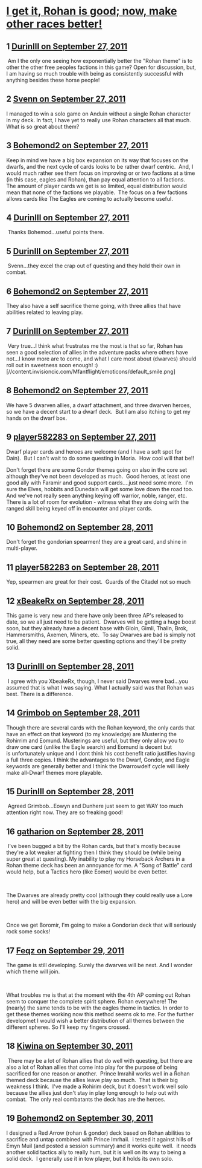 # [I get it, Rohan is good; now, make other races better!](https://community.fantasyflightgames.com/topic/53820-i-get-it-rohan-is-good-now-make-other-races-better/)

## 1 [DurinIII on September 27, 2011](https://community.fantasyflightgames.com/topic/53820-i-get-it-rohan-is-good-now-make-other-races-better/?do=findComment&comment=533834)

 Am I the only one seeing how exponentially better the "Rohan theme" is to other the other free peoples factions in this game? Open for discussion, but, I am having so much trouble with being as consistently successful with anything besides these horse people! 

## 2 [Svenn on September 27, 2011](https://community.fantasyflightgames.com/topic/53820-i-get-it-rohan-is-good-now-make-other-races-better/?do=findComment&comment=533835)

I managed to win a solo game on Anduin without a single Rohan character in my deck. In fact, I have yet to really use Rohan characters all that much. What is so great about them?

## 3 [Bohemond2 on September 27, 2011](https://community.fantasyflightgames.com/topic/53820-i-get-it-rohan-is-good-now-make-other-races-better/?do=findComment&comment=533838)

Keep in mind we have a big box expansion on its way that focuses on the dwarfs, and the next cycle of cards looks to be rather dwarf centric.  And, I would much rather see them focus on improving or or two factions at a time (in this case, eagles and Rohan), than pay equal attention to all factions.  The amount of player cards we get is so limited, equal distribution would mean that none of the factions we playable.  The focus on a few factions allows cards like The Eagles are coming to actually become useful.

## 4 [DurinIII on September 27, 2011](https://community.fantasyflightgames.com/topic/53820-i-get-it-rohan-is-good-now-make-other-races-better/?do=findComment&comment=533841)

 Thanks Bohemod...useful points there. 

## 5 [DurinIII on September 27, 2011](https://community.fantasyflightgames.com/topic/53820-i-get-it-rohan-is-good-now-make-other-races-better/?do=findComment&comment=533842)

 Svenn...they excel the crap out of questing and they hold their own in combat.

## 6 [Bohemond2 on September 27, 2011](https://community.fantasyflightgames.com/topic/53820-i-get-it-rohan-is-good-now-make-other-races-better/?do=findComment&comment=533846)

They also have a self sacrifice theme going, with three allies that have abilities related to leaving play.

## 7 [DurinIII on September 27, 2011](https://community.fantasyflightgames.com/topic/53820-i-get-it-rohan-is-good-now-make-other-races-better/?do=findComment&comment=533853)

 Very true...I think what frustrates me the most is that so far, Rohan has seen a good selection of allies in the adventure packs where others have not...I know more are to come, and what I care most about (dwarves) should roll out in sweetness soon enough! :) [//content.invisioncic.com/Mfantflight/emoticons/default_smile.png]

## 8 [Bohemond2 on September 27, 2011](https://community.fantasyflightgames.com/topic/53820-i-get-it-rohan-is-good-now-make-other-races-better/?do=findComment&comment=533855)

We have 5 dwarven allies, a dwarf attachment, and three dwarven heroes, so we have a decent start to a dwarf deck.  But I am also itching to get my hands on the dwarf box.

## 9 [player582283 on September 27, 2011](https://community.fantasyflightgames.com/topic/53820-i-get-it-rohan-is-good-now-make-other-races-better/?do=findComment&comment=533856)

Dwarf player cards and heroes are welcome (and I have a soft spot for Dain).  But I can't wait to do some questing in Moria.  How cool will that be!!

Don't forget there are some Gondor themes going on also in the core set although they've not been developed as much.  Good heroes, at least one good ally with Faramir and good support cards....just need some more.  I'm sure the Elves, hobbits and Dunedain will get some love down the road too.  And we've not really seen anything keying off warrior, noble, ranger, etc.  There is a lot of room for evolution - witness what they are doing with the ranged skill being keyed off in encounter and player cards.

## 10 [Bohemond2 on September 28, 2011](https://community.fantasyflightgames.com/topic/53820-i-get-it-rohan-is-good-now-make-other-races-better/?do=findComment&comment=533862)

Don't forget the gondorian spearmen! they are a great card, and shine in multi-player.

## 11 [player582283 on September 28, 2011](https://community.fantasyflightgames.com/topic/53820-i-get-it-rohan-is-good-now-make-other-races-better/?do=findComment&comment=533870)

Yep, spearmen are great for their cost.  Guards of the Citadel not so much

## 12 [xBeakeRx on September 28, 2011](https://community.fantasyflightgames.com/topic/53820-i-get-it-rohan-is-good-now-make-other-races-better/?do=findComment&comment=533882)

This game is very new and there have only been three AP's released to date, so we all just need to be patient.  Dwarves will be getting a huge boost soon, but they already have a decent base with Gloin, Gimli, Thalin, Brok, Hammersmiths, Axemen, Miners, etc.  To say Dwarves are bad is simply not true, all they need are some better questing options and they'll be pretty solid. 

## 13 [DurinIII on September 28, 2011](https://community.fantasyflightgames.com/topic/53820-i-get-it-rohan-is-good-now-make-other-races-better/?do=findComment&comment=534063)

 I agree with you XbeakeRx, though, I never said Dwarves were bad...you assumed that is what I was saying. What I actually said was that Rohan was best. There is a difference. 

## 14 [Grimbob on September 28, 2011](https://community.fantasyflightgames.com/topic/53820-i-get-it-rohan-is-good-now-make-other-races-better/?do=findComment&comment=534066)

Though there are several cards with the Rohan keyword, the only cards that have an effect on that keyword (to my knowledge) are Mustering the Rohirrim and Eomund. Musterings are useful, but they only allow you to draw one card (unlike the Eagle search) and Eomund is decent but is unfortunately unique and I dont think his cost:benefit ratio justifies having a full three copies. I think the advantages to the Dwarf, Gondor, and Eagle keywords are generally better and I think the Dwarrowdelf cycle will likely make all-Dwarf themes more playable.

## 15 [DurinIII on September 28, 2011](https://community.fantasyflightgames.com/topic/53820-i-get-it-rohan-is-good-now-make-other-races-better/?do=findComment&comment=534081)

 Agreed Grimbob...Eowyn and Dunhere just seem to get WAY too much attention right now. They are so freaking good!

## 16 [gatharion on September 28, 2011](https://community.fantasyflightgames.com/topic/53820-i-get-it-rohan-is-good-now-make-other-races-better/?do=findComment&comment=534140)

 I've been bugged a bit by the Rohan cards, but that's mostly because they're a lot weaker at fighting then I think they should be (while being super great at questing). My inability to play my Horseback Archers in a Rohan theme deck has been an annoyance for me. A "Song of Battle" card would help, but a Tactics hero (like Eomer) would be even better.

 

The Dwarves are already pretty cool (although they could really use a Lore hero) and will be even better with the big expansion.

 

Once we get Boromir, I'm going to make a Gondorian deck that will seriously rock some socks!

## 17 [Feqz on September 29, 2011](https://community.fantasyflightgames.com/topic/53820-i-get-it-rohan-is-good-now-make-other-races-better/?do=findComment&comment=534569)

The game is still developing. Surely the dwarves will be next. And I wonder which theme will join.

 

What troubles me is that at the moment with the 4th AP coming out Rohan seem to conquer the complete spirit sphere. Rohan everywhere! The (nearly) the same tends to be with the eagles theme in tactics. In order to get these themes working now this method seems ok to me. For the further developmet I would wish a better distribution of all themes between the different spheres. So I'll keep my fingers crossed.

## 18 [Kiwina on September 30, 2011](https://community.fantasyflightgames.com/topic/53820-i-get-it-rohan-is-good-now-make-other-races-better/?do=findComment&comment=535232)

 There may be a lot of Rohan allies that do well with questing, but there are also a lot of Rohan allies that come into play for the purpose of being sacrificed for one reason or another.  Prince Imrahil works well in a Rohan themed deck because the allies leave play so much.  That is their big weakness I think.  I've made a Rohirim deck, but it doesn't work well solo because the allies just don't stay in play long enough to help out with combat.  The only real combatants the deck has are the heroes.

## 19 [Bohemond2 on September 30, 2011](https://community.fantasyflightgames.com/topic/53820-i-get-it-rohan-is-good-now-make-other-races-better/?do=findComment&comment=535246)

I designed a Red Arrow (rohan & gondor) deck based on Rohan abilities to sacrifice and untap combined with Prince Imrhail.  i tested it against hills of Emyn Muil (and posted a session summary) and it works quite well.  it needs another solid tactics ally to really hum, but it is well on its way to being a solid deck.  I generally use it in tow player, but it holds its own solo.

